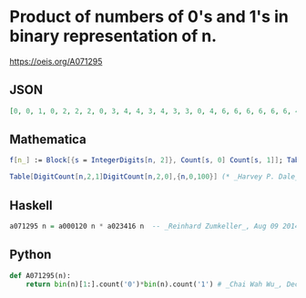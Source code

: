 # Product of numbers of 0's and 1's in binary representation of n\.
https://oeis.org/A071295
## JSON
```JSON
[0, 0, 1, 0, 2, 2, 2, 0, 3, 4, 4, 3, 4, 3, 3, 0, 4, 6, 6, 6, 6, 6, 6, 4, 6, 6, 6, 4, 6, 4, 4, 0, 5, 8, 8, 9, 8, 9, 9, 8, 8, 9, 9, 8, 9, 8, 8, 5, 8, 9, 9, 8, 9, 8, 8, 5, 9, 8, 8, 5, 8, 5, 5, 0, 6, 10, 10, 12, 10, 12, 12, 12, 10, 12, 12, 12, 12, 12, 12, 10, 10, 12, 12, 12, 12, 12, 12, 10, 12, 12, 12]
```
## Mathematica
```Mathematica
f[n_] := Block[{s = IntegerDigits[n, 2]}, Count[s, 0] Count[s, 1]]; Table[ f[n], {n, 0, 90}]
```
```Mathematica
Table[DigitCount[n,2,1]DigitCount[n,2,0],{n,0,100}] (* _Harvey P. Dale_, Sep 19 2019 *)
```
## Haskell
```Haskell
a071295 n = a000120 n * a023416 n  -- _Reinhard Zumkeller_, Aug 09 2014
```
## Python
```Python
def A071295(n):
    return bin(n)[1:].count('0')*bin(n).count('1') # _Chai Wah Wu_, Dec 23 2019
```
